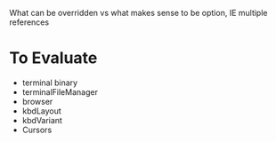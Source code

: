 What can be overridden vs what makes sense to be option, IE multiple references

# To Evaluate

- terminal binary
- terminalFileManager
- browser
- kbdLayout
- kbdVariant
- Cursors
